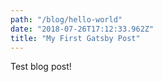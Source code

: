 ```yaml
---
path: "/blog/hello-world"
date: "2018-07-26T17:12:33.962Z"
title: "My First Gatsby Post"
---
```


Test blog post!